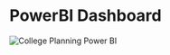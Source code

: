 # PowerBI Dashboard
![College Planning Power BI](https://github.com/Ritik-06101997/PowerBI/assets/41362257/b3a20313-0ad7-4d52-91f2-d31f8cb7bfe3)


